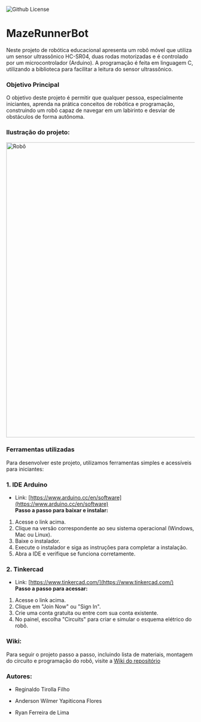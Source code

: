 ![Github License](https://img.shields.io/github/license/reginaldotfilho/mazeRunner-arduino?style=for-the-badge
)

<h1 align=>MazeRunnerBot</h1>

Neste projeto de robótica educacional apresenta um robô móvel que utiliza um sensor ultrassônico HC-SR04, duas rodas motorizadas e é controlado por um microcontrolador (Arduino). A programação é feita em linguagem C, utilizando a biblioteca para facilitar a leitura do sensor ultrassônico.

<h3 align=>Objetivo Principal</h3>

O objetivo deste projeto é permitir que qualquer pessoa, especialmente iniciantes, aprenda na prática conceitos de robótica e programação, construindo um robô capaz de navegar em um labirinto e desviar de obstáculos de forma autônoma.
<h3 align=>Ilustração do projeto: </h3>

<img width="940" height="788" alt="Robô" src="https://github.com/user-attachments/assets/7b43e8a2-73fe-4299-9d5a-f639f7fabc89" />

<h3 align=>Ferramentas utilizadas </h3>
Para desenvolver este projeto, utilizamos ferramentas simples e acessíveis para iniciantes:  

### 1. IDE Arduino
- Link: [https://www.arduino.cc/en/software](https://www.arduino.cc/en/software)  
**Passo a passo para baixar e instalar:**  
1. Acesse o link acima.  
2. Clique na versão correspondente ao seu sistema operacional (Windows, Mac ou Linux).  
3. Baixe o instalador.  
4. Execute o instalador e siga as instruções para completar a instalação.  
5. Abra a IDE e verifique se funciona corretamente.

### 2. Tinkercad
- Link: [https://www.tinkercad.com/](https://www.tinkercad.com/)  
**Passo a passo para acessar:**  
1. Acesse o link acima.  
2. Clique em "Join Now" ou "Sign In".  
3. Crie uma conta gratuita ou entre com sua conta existente.  
4. No painel, escolha "Circuits" para criar e simular o esquema elétrico do robô.


<h3 align=>Wiki:</h3>

Para seguir o projeto passo a passo, incluindo lista de materiais, montagem do circuito e programação do robô, visite a [Wiki do repositório](https://github.com/reginaldotfilho/MazeRunnerBot-arduino/wiki)

<h3 align=>Autores:</h3> 

- Reginaldo Tirolla Filho

- Anderson Wilmer Yapiticona Flores

- Ryan Ferreira de Lima



